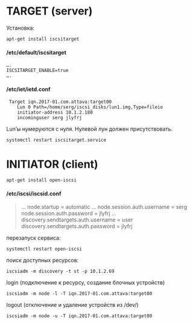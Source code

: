 # TARGET (server)

Установка:
```
apt-get install iscsitarget
```

#### /etc/default/iscsitarget
```
….
ISCSITARGET_ENABLE=true
….
```

#### /etc/iet/ietd.conf 
```
 Target iqn.2017-01.com.attava:target00
    Lun 0 Path=/home/serg/iscsi_disks/lun1.img,Type=fileio
    initiator-address 10.1.2.180
    incominguser serg jlyfrj
```

Lun’ы нумеруются с нуля. Нулевой лун должен присутствовать.
```
systemctl restart iscsitarget.service
```


# INITIATOR (client)
```
apt-get install open-iscsi
```

#### /etc/iscsi/iscsid.conf
> ...
> node.startup = automatic
> ...
> node.session.auth.username = serg
> node.session.auth.password = jlyfrj
> ...
> discovery.sendtargets.auth.username = user
> discovery.sendtargets.auth.password = jlyfrj


перезапуск сервиса:
```
systemctl restart open-iscsi
```

поиск доступных ресурсов:
```
iscsiadm -m discovery -t st -p 10.1.2.69
```

login (подключение к ресурсу, создание блочных устройств)
```
iscsiadm -m node -l -T iqn.2017-01.com.attava:target00
```

logout (отключение и удаление устройств из /dev/)
```
iscsiadm -m node -u -T iqn.2017-01.com.attava:target00
```